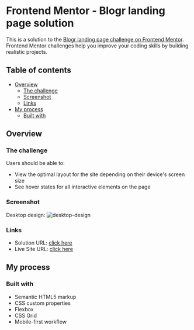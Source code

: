# Frontend Mentor - Blogr landing page solution

This is a solution to the [Blogr landing page challenge on Frontend Mentor](https://www.frontendmentor.io/challenges/blogr-landing-page-EX2RLAApP). Frontend Mentor challenges help you improve your coding skills by building realistic projects. 

## Table of contents

- [Overview](#overview)
  - [The challenge](#the-challenge)
  - [Screenshot](#screenshot)
  - [Links](#links)
- [My process](#my-process)
  - [Built with](#built-with)


## Overview

### The challenge

Users should be able to:

- View the optimal layout for the site depending on their device's screen size
- See hover states for all interactive elements on the page

### Screenshot
Desktop design:
![desktop-design](https://user-images.githubusercontent.com/48177682/128319569-18b6d666-394d-4895-a3c4-0b659451901a.jpg)

### Links

- Solution URL: [click here](https://github.com/nobel10122025/blogr-landing-page)
- Live Site URL: [click here](https://nobel10122025.github.io/blogr-landing-page/index.html)

## My process

### Built with

- Semantic HTML5 markup
- CSS custom properties
- Flexbox
- CSS Grid
- Mobile-first workflow
